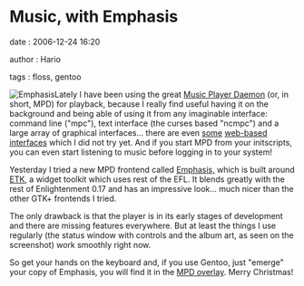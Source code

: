 Music, with Emphasis
====================

date
:   2006-12-24 16:20

author
:   Hario

tags
:   floss, gentoo

![Emphasis](http://hario.files.wordpress.com/2006/12/emphasis.png)Lately
I have been using the great [Music Player
Daemon](http://www.musicpd.org) (or, in short, MPD) for playback,
because I really find useful having it on the background and being able
of using it from any imaginable interface: command line ("mpc"), text
interface (the curses based "ncmpc") and a large array of graphical
interfaces... there are even [some](http://www.pixelhum.com/neompc/)
[web-based](http://mroyer31.hd.free.fr/dokuwiki/doku.php)
[interfaces](http://musicpd.org/phpMp2.shtml) which I did not try yet.
And if you start MPD from your initscripts, you can even start listening
to music before logging in to your system!

Yesterday I tried a new MPD frontend called
[Emphasis,](http://emphasis.tuxfamily.org/) which is built around
[ETK](http://www.enlightenment.org/), a widget toolkit which uses rest
of the EFL. It blends greatly with the rest of Enlightenment 0.17 and
has an impressive look... much nicer than the other GTK+ frontends I
tried.

The only drawback is that the player is in its early stages of
development and there are missing features everywhere. But at least the
things I use regularly (the status window with controls and the album
art, as seen on the screenshot) work smoothly right now.

So get your hands on the keyboard and, if you use Gentoo, just "emerge"
your copy of Emphasis, you will find it in the [MPD
overlay](http://mpd.wikia.com/wiki/Repositories#Experimental_Gentoo_Overlay).
Merry Christmas!
